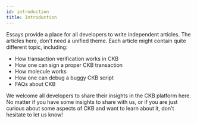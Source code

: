 ```yaml
---
id: introduction
title: Introduction
---
```


Essays provide a place for all developers to write independent articles. The articles here, don't need a unified theme. Each article might contain quite different topic, including:

* How transaction verification works in CKB
* How one can sign a proper CKB transaction
* How molecule works
* How one can debug a buggy CKB script
* FAQs about CKB

We welcome all developers to share their insights in the CKB platform here. No matter if you have some insights to share with us, or if you are just curious about some aspects of CKB and want to learn about it, don't hesitate to let us know!
